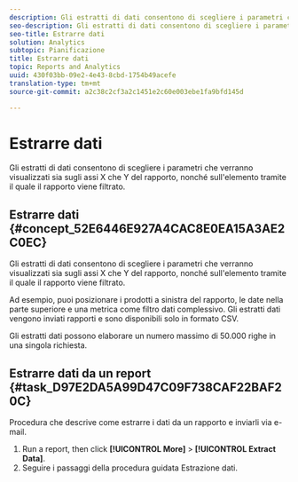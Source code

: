 ```yaml
---
description: Gli estratti di dati consentono di scegliere i parametri che verranno visualizzati sia sugli assi X che Y del rapporto, nonché sull'elemento tramite il quale il rapporto viene filtrato.
seo-description: Gli estratti di dati consentono di scegliere i parametri che verranno visualizzati sia sugli assi X che Y del rapporto, nonché sull'elemento tramite il quale il rapporto viene filtrato.
seo-title: Estrarre dati
solution: Analytics
subtopic: Pianificazione
title: Estrarre dati
topic: Reports and Analytics
uuid: 430f03bb-09e2-4e43-8cbd-1754b49acefe
translation-type: tm+mt
source-git-commit: a2c38c2cf3a2c1451e2c60e003ebe1fa9bfd145d

---
```



# Estrarre dati

Gli estratti di dati consentono di scegliere i parametri che verranno visualizzati sia sugli assi X che Y del rapporto, nonché sull'elemento tramite il quale il rapporto viene filtrato.

## Estrarre dati {#concept_52E6446E927A4CAC8E0EA15A3AE2C0EC}

Gli estratti di dati consentono di scegliere i parametri che verranno visualizzati sia sugli assi X che Y del rapporto, nonché sull'elemento tramite il quale il rapporto viene filtrato.

<!-- 

t_data_extract.xml

 -->

Ad esempio, puoi posizionare i prodotti a sinistra del rapporto, le date nella parte superiore e una metrica come filtro dati complessivo. Gli estratti dati vengono inviati rapporti e sono disponibili solo in formato CSV.

Gli estratti dati possono elaborare un numero massimo di 50.000 righe in una singola richiesta.

## Estrarre dati da un report {#task_D97E2DA5A99D47C09F738CAF22BAF20C}

Procedura che descrive come estrarre i dati da un rapporto e inviarli via e-mail.

1. Run a report, then click **[!UICONTROL More]** &gt; **[!UICONTROL Extract Data]**.
1. Seguire i passaggi della procedura guidata Estrazione dati.
